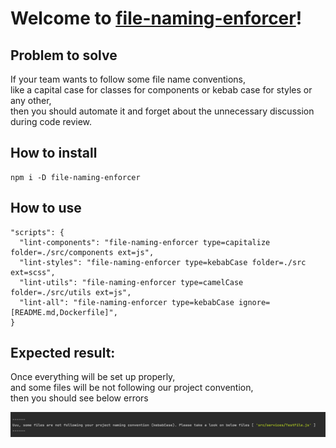 # Welcome to **[file-naming-enforcer](https://github.com/sztadii/file-naming-enforcer)**!

## Problem to solve

If your team wants to follow some file name conventions, <br />
like a capital case for classes for components or kebab case for styles or any other, <br />
then you should automate it and forget about the unnecessary discussion during code review. <br />

## How to install

```
npm i -D file-naming-enforcer
```

## How to use

```
"scripts": {
  "lint-components": "file-naming-enforcer type=capitalize folder=./src/components ext=js",
  "lint-styles": "file-naming-enforcer type=kebabCase folder=./src ext=scss",
  "lint-utils": "file-naming-enforcer type=camelCase folder=./src/utils ext=js",
  "lint-all": "file-naming-enforcer type=kebabCase ignore=[README.md,Dockerfile]",
}
```

## Expected result:

Once everything will be set up properly, <br />
and some files will be not following our project convention, <br />
then you should see below errors <br />

![Screenshot](https://raw.githubusercontent.com/sztadii/file-naming-enforcer/master/error-example.png?raw=true)
